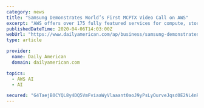 ```yaml
---
category: news
title: "Samsung Demonstrates World’s First MCPTX Video Call on AWS"
excerpt: "AWS offers over 175 fully featured services for compute, storage, databases, networking, analytics, robotics, machine learning and artificial intelligence (AI), Internet of Things (IoT), mobile, security, hybrid, virtual and augmented reality (VR and AR), media, and application development, deployment, and management from 69 Availability Zones ..."
publishedDateTime: 2020-04-06T14:03:00Z
webUrl: "https://www.dailyamerican.com/ap/business/samsung-demonstrates-world-s-first-mcptx-video-call-on-aws/article_729629e0-48ec-5a7d-8709-abb06aeb6fea.html"
type: article

provider:
  name: Daily American
  domain: dailyamerican.com

topics:
  - AWS AI
  - AI

secured: "G4TaejB0CYQL8y4DQ5VmFviaaWyVlaaant0aoJ9yPsLyOurveJqsd0E2NL4nRn4y+53CvljGi+bkZSKHvR6FSjnzrGPielPbePcic9l4a+kSCkBl7d+KeQcDJe6TjL+jLkMkw6mmoVGgpH/01nYG87jycShLLotwM9xL4ib1a/wE9F4dRHnxaNagMCho+/pdH2PnpJZoxBmPLpL26i2ed8N0PLp/Ns32g9Lp1oA848+omwq6zNatouu82SOIrdxCgSXxs78sZLQOGylheKK9sJT1wzeRu3I09eTIIU5hdzHGxRgIZDDoDRnCX21qZEwB;CnTqnYYGkUOvssBut7Cc5A=="
---
```


